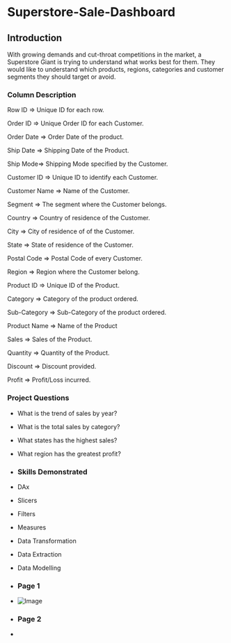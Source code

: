 # Superstore-Sale-Dashboard

## Introduction

With growing demands and cut-throat competitions in the market, a Superstore Giant is trying to understand what works best for them. They would like to understand which products, regions, categories and customer segments they should target or avoid.

### Column Description

Row ID => Unique ID for each row.

Order ID => Unique Order ID for each Customer.

Order Date => Order Date of the product.

Ship Date => Shipping Date of the Product.

Ship Mode=> Shipping Mode specified by the Customer.

Customer ID => Unique ID to identify each Customer.

Customer Name => Name of the Customer.

Segment => The segment where the Customer belongs.

Country => Country of residence of the Customer.

City => City of residence of of the Customer.

State => State of residence of the Customer.

Postal Code => Postal Code of every Customer.

Region => Region where the Customer belong.

Product ID => Unique ID of the Product.

Category => Category of the product ordered.

Sub-Category => Sub-Category of the product ordered.

Product Name => Name of the Product

Sales => Sales of the Product.

Quantity => Quantity of the Product.

Discount => Discount provided.

Profit => Profit/Loss incurred.

### Project Questions
- What is the trend of sales by year?
- What is the total sales by category?
- What states has the highest sales?
- What region has the greatest profit?

- ### Skills Demonstrated
- DAx
- Slicers
- Filters
- Measures
- Data Transformation
- Data Extraction
- Data Modelling

- ### Page 1
- ![Image](https://github.com/user-attachments/assets/1d90be15-f9cb-4e59-ab6e-7b7115195ceb)

- ### Page 2

- 





